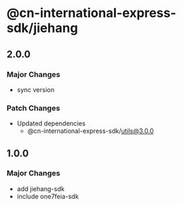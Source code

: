 # @cn-international-express-sdk/jiehang

## 2.0.0

### Major Changes

- sync version

### Patch Changes

- Updated dependencies
  - @cn-international-express-sdk/utils@3.0.0

## 1.0.0

### Major Changes

- add jiehang-sdk
- include one7feia-sdk
